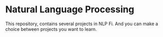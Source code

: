 # Natural Language Processing 
This repository, contains several projects in NLP Fi.
And you can make a choice between projects you want to learn.
